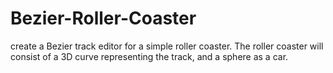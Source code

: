 # Bezier-Roller-Coaster
create a Bezier track editor for a simple roller coaster. The roller coaster will consist of a 3D curve representing the track, and a sphere as a car. 

